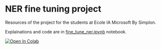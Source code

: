 # NER fine tuning project

Resources of the project for the students at  Ecole IA Microsoft By Simplon.

Explainations and code are in [fine_tune_ner.ipynb](fine_tune_ner.ipynb) notebook.

[![Open In Colab](https://colab.research.google.com/assets/colab-badge.svg)](https://colab.research.google.com/github/camillepradel/simplon-ner/blob/main/fine_tune_ner.ipynb)

